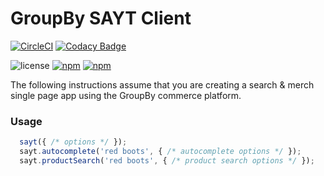 GroupBy SAYT Client
========

[![CircleCI](https://circleci.com/gh/groupby/sayt.svg?style=svg)](https://circleci.com/gh/groupby/sayt)
[![Codacy Badge](https://api.codacy.com/project/badge/Grade/3d51351554874f41ba039792ecb82ad8)](https://www.codacy.com/app/GroupByInc/sayt?utm_source=github.com&amp;utm_medium=referral&amp;utm_content=groupby/sayt&amp;utm_campaign=Badge_Grade)

![license](https://img.shields.io/github/license/groupby/sayt.svg)
[![npm](https://img.shields.io/npm/dm/sayt.svg)](https://www.npmjs.com/package/sayt)
[![npm](https://img.shields.io/npm/v/sayt.svg)](https://www.npmjs.com/package/sayt)

The following instructions assume that you are creating a search & merch single page app using the
GroupBy commerce platform.  

### Usage

```js
  sayt({ /* options */ });
  sayt.autocomplete('red boots', { /* autocomplete options */ });
  sayt.productSearch('red boots', { /* product search options */ });
```
